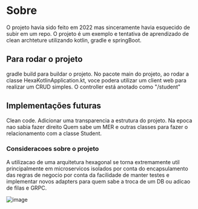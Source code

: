 # Sobre
O projeto havia sido feito em 2022 mas sinceramente havia esquecido de subir em um repo.
O projeto é um exemplo e tentativa de aprendizado de clean archteture utilizando kotlin, gradle e springBoot.

## Para rodar o projeto
gradle build para buildar o projeto. No pacote main do projeto, ao rodar a classe HexaKotlinApplication.kt, voce podera utilizar um client web para realizar um CRUD 
simples.
O controller está anotado como "/student" 

## Implementações futuras
Clean code.
Adicionar uma transparencia a estrutura do projeto. Na epoca nao sabia fazer direito
Quem sabe um MER e outras classes para fazer o relacionamento com a classe Student.

### Consideracoes sobre o projeto
A utilizacao de uma arquitetura hexagonal se torna extremamente util principalmente em microservicos isolados por conta do encapsulamento das regras de negocio por conta
da facilidade de manter testes e implementar novos adapters para quem sabe a troca de um DB ou adicao de filas e GRPC.


![image](https://user-images.githubusercontent.com/83270290/227178771-3a2732bb-0843-400f-b680-1cb79e4eaef5.png)
